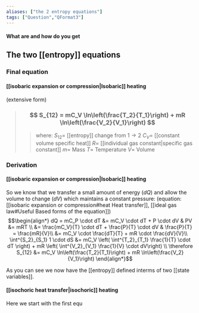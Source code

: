 ```yaml
---
aliases: ["the 2 entropy equations"]
tags: ["Question","QFormat3"]
---
```


#### What are and how do you get
## The two [[entropy]] equations
### Final equation
#### [[isobaric expansion or compression|Isobaric]] heating
(extensive form)
> ### $$ S_{12} = mC_V \ln\left(\frac{T_2}{T_1}\right) + mR \ln\left(\frac{V_2}{V_1}\right) $$ 
>> where:
>> $S_{12}=$ [[entropy]] change from $1 \to 2$ 
>> $C_V=$ [[constant volume specific heat]]
>> $R=$ [[individual gas constant|specific gas constant]]
>> $m=$ Mass
>> $T=$ Temperature
>> $V=$ Volume



### Derivation
#### [[isobaric expansion or compression|Isobaric]] heating

So we know that we transfer a small amount of energy ($dQ$) and allow the volume to change ($dV$) which maintains a constant pressure:
(equation: [[isobaric expansion or compression#heat Heat transfer]], [[ideal gas law#Useful Based forms of the equation]])
$$\begin{align*}
dQ = mC_P \cdot dT &= mC_V \cdot dT + P \cdot dV & PV &= mRT \\
&= \frac{mC_V}{T} \cdot dT + \frac{P}{T} \cdot dV & \frac{P}{T} = \frac{mR}{V}\\
&= mC_V \cdot \frac{dT}{T} + mR \cdot \frac{dV}{V}\\
\int^{S_2}_{S_1} 1 \cdot dS &= mC_V \left( \int^{T_2}_{T_1} \frac{1}{T} \cdot dT \right) + mR \left( \int^{V_2}_{V_1} \frac{1}{V} \cdot dV\right) \\
\therefore S_{12} &= mC_V \ln\left(\frac{T_2}{T_1}\right) + mR \ln\left(\frac{V_2}{V_1}\right)
\end{align*}$$

As you can see we now have the [[entropy]] defined interms of two [[state variables]].

#### [[isochoric heat transfer|isochoric]] heating
Here we start with the first equ